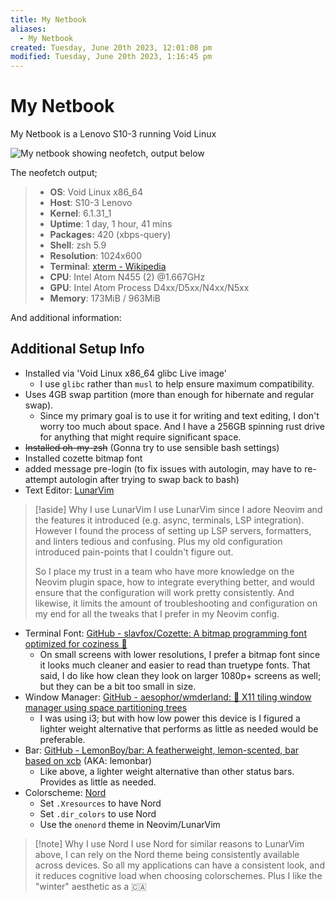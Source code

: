 ```yaml
---
title: My Netbook
aliases:
  - My Netbook
created: Tuesday, June 20th 2023, 12:01:08 pm
modified: Tuesday, June 20th 2023, 1:16:45 pm
---
```

# My Netbook

My Netbook is a Lenovo S10-3 running Void Linux

![My netbook showing neofetch, output below](private/Netbook/test.png)

The neofetch output;
> - **OS**: Void Linux x86_64
> - **Host**: S10-3 Lenovo
> - **Kernel**: 6.1.31_1
> - **Uptime**: 1 day, 1 hour, 41 mins
> - **Packages:** 420 (xbps-query)
> - **Shell**: zsh 5.9
> - **Resolution**: 1024x600
> - **Terminal**: [xterm - Wikipedia](https://en.wikipedia.org/wiki/Xterm)
> - **CPU**: Intel Atom N455 (2) @1.667GHz
> - **GPU**: Intel Atom Process D4xx/D5xx/N4xx/N5xx
> - **Memory**: 173MiB / 963MiB

And additional information: 

## Additional Setup Info
- Installed via 'Void Linux x86_64 glibc Live image'
	- I use `glibc` rather than `musl` to help ensure maximum compatibility.
- Uses 4GB swap partition (more than enough for hibernate and regular swap). 
	- Since my primary goal is to use it for writing and text editing, I don't worry too much about space. And I have a 256GB spinning rust drive for anything that might require significant space.
- ~~Installed oh-my-zsh~~ (Gonna try to use sensible bash settings)
- Installed cozette bitmap font
- added message pre-login (to fix issues with autologin, may have to re-attempt autologin after trying to swap back to bash)
- Text Editor: [LunarVim](https://www.lunarvim.org/)

> [!aside] Why I use LunarVim
> I use LunarVim since I adore Neovim and the features it introduced (e.g. async, terminals, LSP integration). However I found the process of setting up LSP servers, formatters, and linters tedious and confusing. Plus my old configuration introduced pain-points that I couldn't figure out. 
> 
> So I place my trust in a team who have more knowledge on the Neovim plugin space, how to integrate everything better, and would ensure that the configuration will work pretty consistently. And likewise, it limits the amount of troubleshooting and configuration on my end for all the tweaks that I prefer in my Neovim config.

- Terminal Font: [GitHub - slavfox/Cozette: A bitmap programming font optimized for coziness 💜](https://github.com/slavfox/Cozette)
	- On small screens with lower resolutions, I prefer a bitmap font since it looks much cleaner and easier to read than truetype fonts. That said, I do like how clean they look on larger 1080p+ screens as well; but they can be a bit too small in size.
- Window Manager: [GitHub - aesophor/wmderland: 🌳 X11 tiling window manager using space partitioning trees](https://github.com/aesophor/Wmderland)
	- I was using i3; but with how low power this device is I figured a lighter weight alternative that performs as little as needed would be preferable.
- Bar: [GitHub - LemonBoy/bar: A featherweight, lemon-scented, bar based on xcb](https://github.com/LemonBoy/bar) (AKA: lemonbar)
	- Like above, a lighter weight alternative than other status bars. Provides as little as needed.
- Colorscheme: [Nord](https://www.nordtheme.com/)
	- Set `.Xresources` to have Nord
	- Set `.dir_colors` to use Nord
	- Use the `onenord` theme in Neovim/LunarVim
 
> [!note] Why I use Nord
> I use Nord for similar reasons to LunarVim above, I can rely on the Nord theme being consistently available across devices. So all my applications can have a consistent look, and it reduces cognitive load when choosing colorschemes. Plus I like the "winter" aesthetic as a 🇨🇦 
